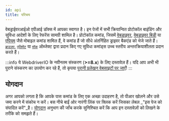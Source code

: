 ```yaml
---
id: api
title: परिचय
---
```


वेबड्राईवरआईओ एपीआई डॉक्स में आपका स्वागत है। इन पेजों में सभी क्रियान्वित प्रोटोकॉल बाइंडिंग और सुविधा आदेशों के लिए रेफरेंस सामग्री शामिल है। प्रोटोकॉल कमांड, जिसमें [वेबड्राइवर](/docs/api/webdriver), [वेबड्राइवर बिडी](/docs/api/webdriverBidi) या [एपियम](http://appium.io) जैसे मोबाइल कमांड शामिल हैं, वे कमांड हैं जो सीधे अंतर्निहित ड्राइवर बैकएंड को भेजे जाते हैं। [`ब्राउज़र`](/docs/api/browser), [`एलिमेंट`](/docs/api/element) या [`मॉक`](/docs/api/mock) ऑब्जेक्ट द्वारा प्रदान किए गए सुविधा कमांड्स उच्च स्तरीय अन्तरक्रियाशीलता प्रदान करते हैं।

:::info
ये WebdriverIO के नवीनतम संस्करण (__>=8.x__) के लिए दस्तावेज़ हैं। यदि आप अभी भी पुराने संस्करण का उपयोग कर रहे हैं, तो कृपया [पुरानी प्रलेखन वेबसाइटों पर जाएँ](/versions)!
:::

## योगदान

अगर आपको लगता है कि आपके पास कमांड के लिए एक अच्छा उदाहरण है, तो पीआर खोलने और उसे जमा करने में संकोच न करें। बस नीचे बाईं ओर नारंगी लिंक पर क्लिक करें जिसका लेबल _"इस पेज को संपादित करें"_है। [योगदान](https://github.com/webdriverio/webdriverio/blob/main/CONTRIBUTING.md) अनुभाग की जाँच करके सुनिश्चित करें कि आप इन दस्तावेज़ों को लिखने के तरीके को समझते हैं।
